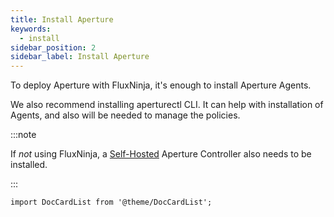 ```yaml
---
title: Install Aperture
keywords:
  - install
sidebar_position: 2
sidebar_label: Install Aperture
---
```


To deploy Aperture with FluxNinja, it's enough to install Aperture Agents.

We also recommend installing aperturectl CLI. It can help with installation of
Agents, and also will be needed to manage the policies.

:::note

If _not_ using FluxNinja, a [Self-Hosted][Self-Hosting] Aperture Controller also
needs to be installed.

:::

[Self-Hosting]: /self-hosting/self-hosting.md

```mdx-code-block
import DocCardList from '@theme/DocCardList';
```

<DocCardList />

